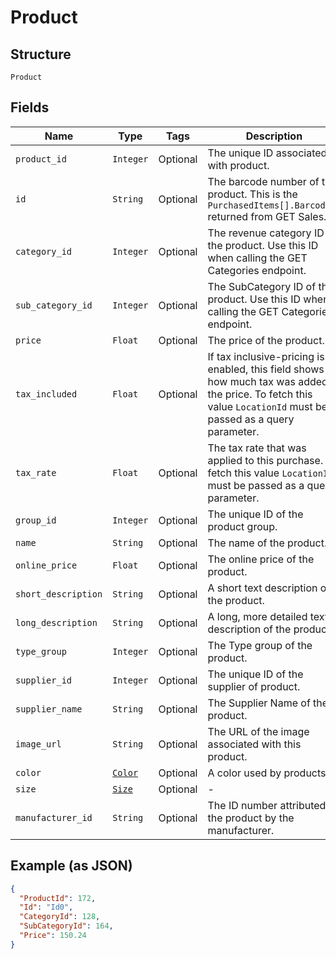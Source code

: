 
# Product

## Structure

`Product`

## Fields

| Name | Type | Tags | Description |
|  --- | --- | --- | --- |
| `product_id` | `Integer` | Optional | The unique ID associated with product. |
| `id` | `String` | Optional | The barcode number of the product. This is the `PurchasedItems[].BarcodeId` returned from GET Sales. |
| `category_id` | `Integer` | Optional | The revenue category ID of the product. Use this ID when calling the GET Categories endpoint. |
| `sub_category_id` | `Integer` | Optional | The SubCategory ID of the product. Use this ID when calling the GET Categories endpoint. |
| `price` | `Float` | Optional | The price of the product. |
| `tax_included` | `Float` | Optional | If tax inclusive-pricing is enabled, this field shows how much tax was added to the price. To fetch this value `LocationId` must be passed as a query parameter. |
| `tax_rate` | `Float` | Optional | The tax rate that was applied to this purchase. To fetch this value `LocationId` must be passed as a query parameter. |
| `group_id` | `Integer` | Optional | The unique ID of the product group. |
| `name` | `String` | Optional | The name of the product. |
| `online_price` | `Float` | Optional | The online price of the product. |
| `short_description` | `String` | Optional | A short text description of the product. |
| `long_description` | `String` | Optional | A long, more detailed text description of the product. |
| `type_group` | `Integer` | Optional | The Type group of the product. |
| `supplier_id` | `Integer` | Optional | The unique ID of the supplier of product. |
| `supplier_name` | `String` | Optional | The Supplier Name of the product. |
| `image_url` | `String` | Optional | The URL of the image associated with this product. |
| `color` | [`Color`](../../doc/models/color.md) | Optional | A color used by products. |
| `size` | [`Size`](../../doc/models/size.md) | Optional | - |
| `manufacturer_id` | `String` | Optional | The ID number attributed to the product by the manufacturer. |

## Example (as JSON)

```json
{
  "ProductId": 172,
  "Id": "Id0",
  "CategoryId": 128,
  "SubCategoryId": 164,
  "Price": 150.24
}
```

